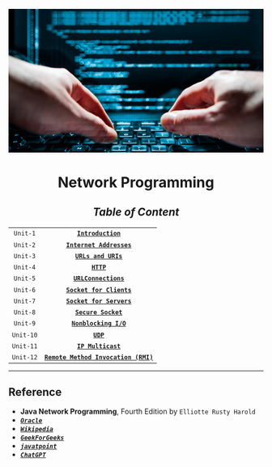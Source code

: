 <div align="center">

!["Network Programming"](Network-Programming.jpeg)

# **Network Programming**

## _**Table of Content**_

|           |                                                          |
|:---------:|:--------------------------------------------------------:|
|``Unit-1`` |[**``Introduction``**](Unit/Unit-1.md)                    |
|``Unit-2`` |[**``Internet Addresses``**](Unit/Unit-2.md)              |
|``Unit-3`` |[**``URLs and URIs``**](Unit/Unit-3.md)                   |
|``Unit-4`` |[**``HTTP``**](Unit/Unit-4.md)                            |
|``Unit-5`` |[**``URLConnections``**](Unit/Unit-5.md)                  |
|``Unit-6`` |[**``Socket for Clients``**](Unit/Unit-6.md)              |
|``Unit-7`` |[**``Socket for Servers``**](Unit/Unit-7.md)              |
|``Unit-8`` |[**``Secure Socket``**](Unit/Unit-8.md)                   |
|``Unit-9`` |[**``Nonblocking I/O``**](Unit/Unit-9.md)                 |
|``Unit-10``|[**``UDP``**](Unit/Unit-10.md)                            |
|``Unit-11``|[**``IP Multicast``**](Unit/Unit-11.md)                   |
|``Unit-12``|[**``Remote Method Invocation (RMI)``**](Unit/Unit-12.md) |

</div>

---------------------------------------------------

## Reference

- **Java Network Programming**, Fourth Edition by ``Elliotte Rusty Harold``
- [**_``Oracle``_**](https://docs.oracle.com)
- [**_``Wikipedia``_**](https://www.wikipedia.org)
- [**_``GeekForGeeks``_**](https://www.geeksforgeeks.org)
- [**_``javatpoint``_**](https://www.javatpoint.com)
- [**_``ChatGPT``_**](https://chat.openai.com)
